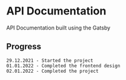 # API Documentation

API Documentation built using the Gatsby

## Progress

    29.12.2021 - Started the project
    01.01.2022 - Completed the frontend design
    02.01.2022 - Completed the project